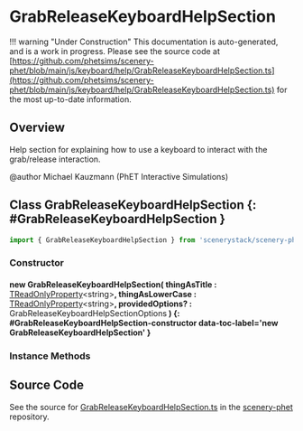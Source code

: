 # GrabReleaseKeyboardHelpSection

!!! warning "Under Construction"
    This documentation is auto-generated, and is a work in progress. Please see the source code at
    [https://github.com/phetsims/scenery-phet/blob/main/js/keyboard/help/GrabReleaseKeyboardHelpSection.ts](https://github.com/phetsims/scenery-phet/blob/main/js/keyboard/help/GrabReleaseKeyboardHelpSection.ts) for the most up-to-date information.

## Overview

Help section for explaining how to use a keyboard to interact with the grab/release interaction.

@author Michael Kauzmann (PhET Interactive Simulations)

## Class GrabReleaseKeyboardHelpSection {: #GrabReleaseKeyboardHelpSection }


```js
import { GrabReleaseKeyboardHelpSection } from 'scenerystack/scenery-phet';
```
### Constructor

#### new GrabReleaseKeyboardHelpSection( thingAsTitle : <span style="font-weight: 400;">[TReadOnlyProperty](../axon/TReadOnlyProperty.md)&lt;<span style="color: hsla(calc(var(--md-hue) + 180deg),80%,40%,1);">string</span>&gt;</span>, thingAsLowerCase : <span style="font-weight: 400;">[TReadOnlyProperty](../axon/TReadOnlyProperty.md)&lt;<span style="color: hsla(calc(var(--md-hue) + 180deg),80%,40%,1);">string</span>&gt;</span>, providedOptions? : <span style="font-weight: 400;">GrabReleaseKeyboardHelpSectionOptions</span> ) {: #GrabReleaseKeyboardHelpSection-constructor data-toc-label='new GrabReleaseKeyboardHelpSection' }

### Instance Methods





## Source Code

See the source for [GrabReleaseKeyboardHelpSection.ts](https://github.com/phetsims/scenery-phet/blob/main/js/keyboard/help/GrabReleaseKeyboardHelpSection.ts) in the [scenery-phet](https://github.com/phetsims/scenery-phet) repository.
